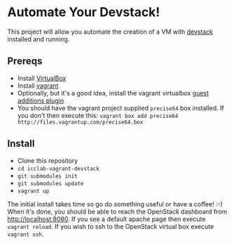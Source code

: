 # Automate Your Devstack!

This project will allow you automate the creation of a VM with [devstack](http://www.devstack.org) installed and running.

## Prereqs

* Install [VirtualBox](http://virtualbox.org)
* Install [vagrant](http://vagrantup.com)
* Optionally, but it's a good idea, install the vagrant virtualbox [guest additions plugin](https://github.com/dotless-de/vagrant-vbguest)
* You should have the vagrant project supplied `precise64` box installed. If you don't then execute this: `vagrant box add precise64 http://files.vagrantup.com/precise64.box`

## Install
* Clone this repository
* `cd icclab-vagrant-devstack`
* `git submodules init`
* `git submodules update`
* `vagrant up`

The initial install takes time so go do something useful or have a coffee! :-) When it's done, you should be able to reach the OpenStack dashboard from [http://localhost:8080](http://localhost:8080). If you see a default apache page then execute `vagrant reload`. If you wish to ssh to the OpenStack virtual box execute `vagrant ssh`.
